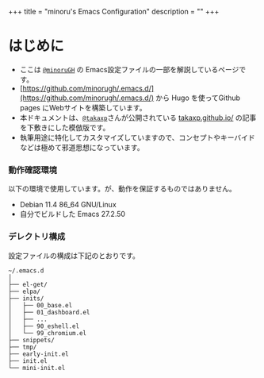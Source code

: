 +++
title = "minoru's Emacs Configuration"
description = ""
+++
# はじめに
  
* ここは [`@minoruGH`](https://twitter.com/minorugh)  の Emacs設定ファイルの一部を解説しているページです。
* [https://github.com/minorugh/.emacs.d/](https://github.com/minorugh/.emacs.d/) から
Hugo を使ってGithub pages にWebサイトを構築しています。
* 本ドキュメントは、[`@takaxp`](https://twitter.com/takaxp)さんが公開されている [takaxp.github.io/](https://takaxp.github.io/init.html) の記事を下敷きにした模倣版です。
* 執筆用途に特化してカスタマイズしていますので、コンセプトやキーバイドなどは極めて邪道思想になっています。

### 動作確認環境
以下の環境で使用しています。が、動作を保証するものではありません。

* Debian 11.4  86_64 GNU/Linux
* 自分でビルドした Emacs 27.2.50

### デレクトリ構成
設定ファイルの構成は下記のとおりです。

```shellsession
~/.emacs.d
│
├── el-get/
├── elpa/
├── inits/
│   ├── 00_base.el
│   ├── 01_dashboard.el
│   ├── ...
│   ├── 90_eshell.el
│   └── 99_chromium.el
├── snippets/
├── tmp/
├── early-init.el
├── init.el
└── mini-init.el

```
